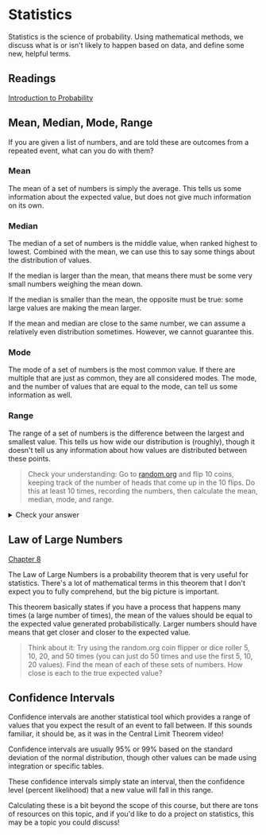 # Statistics 

Statistics is the science of probability. Using mathematical methods, we discuss what is or isn't likely to happen based on data, and define some new, helpful terms.

## Readings

[Introduction to Probability](https://math.dartmouth.edu/~prob/prob/prob.pdf)

## Mean, Median, Mode, Range

If you are given a list of numbers, and are told these are outcomes from a repeated event, what can you do with them?

### Mean

The mean of a set of numbers is simply the average. This tells us some information about the expected value, but does not give much information on its own.

### Median

The median of a set of numbers is the middle value, when ranked highest to lowest. Combined with the mean, we can use this to say some things about the distribution of values.

If the median is larger than the mean, that means there must be some very small numbers weighing the mean down.

If the median is smaller than the mean, the opposite must be true: some large values are making the mean larger.

If the mean and median are close to the same number, we can assume a relatively even distribution sometimes. However, we cannot guarantee this.

### Mode

The mode of a set of numbers is the most common value. If there are multiple that are just as common, they are all considered modes. The mode, and the number of values that are equal to the mode, can tell us some information as well.

### Range

The range of a set of numbers is the difference between the largest and smallest value. This tells us how wide our distribution is (roughly), though it doesn't tell us any information about how values are distributed between these points.

> Check your understanding: Go to [random.org](https://www.random.org/coins/) and flip 10 coins, keeping track of the number of heads that come up in the 10 flips. Do this at least 10 times, recording the numbers, then calculate the mean, median, mode, and range.

<details><summary>Check your answer</summary> 

I preformed this 20 times, getting the following results:

5, 4, 7, 3, 6, 3, 7, 8, 6, 6, 4, 3, 7, 5, 7, 5, 5, 5, 5, 8

Mean: 5.45

Median: 5

Mode: 5

Range: 5

These were remarkably consistent for me, but see what you find!

</details>

## Law of Large Numbers
[Chapter 8](https://math.dartmouth.edu/~prob/prob/prob.pdf#page=313)

The Law of Large Numbers is a probability theorem that is very useful for statistics. There's a lot of mathematical terms in this theorem that I don't expect you to fully comprehend, but the big picture is important.

This theorem basically states if you have a process that happens many times (a large number of times), the mean of the values should be equal to the expected value generated probabilistically. Larger numbers should have means that get closer and closer to the expected value.

>Think about it: Try using the random.org coin flipper or dice roller 5, 10, 20, and 50 times (you can just do 50 times and use the first 5, 10, 20 values). Find the mean of each of these sets of numbers. How close is each to the true expected value?

## Confidence Intervals

Confidence intervals are another statistical tool which provides a range of values that you expect the result of an event to fall between. If this sounds familiar, it should be, as it was in the Central Limit Theorem video!

Confidence intervals are usually 95% or 99% based on the standard deviation of the normal distribution, though other values can be made using integration or specific tables.

These confidence intervals simply state an interval, then the confidence level (percent likelihood) that a new value will fall in this range.

Calculating these is a bit beyond the scope of this course, but there are tons of resources on this topic, and if you'd like to do a project on statistics, this may be a topic you could discuss!